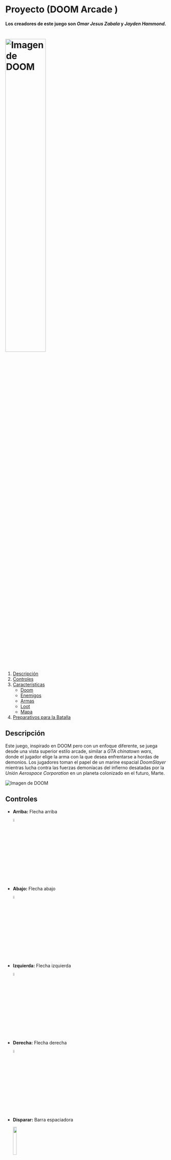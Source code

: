 # Proyecto (**DOOM Arcade** )

**Los creadores de este juego son *Omar Jesus Zabala* y *Jayden Hammond*.**
#  <img src="assets/images/Menu/Titulo.jpg" alt="Imagen de DOOM" width="50%" />

1. [Descripción](#descripción)
2. [Controles](#controles)
3. [Características](#características)
   - [Doom](#DoomSlayer)
   - [Enemigos](#enemigos)
   - [Armas](#armas)
   - [Loot](#loot)
   - [Mapa](#mapa)
4. [Preparativos para la Batalla](#preparativos-para-la-batalla)

## Descripción
Este juego, inspirado en DOOM pero con un enfoque diferente, se juega desde una vista superior estilo arcade, similar a *GTA chinatown wars*, donde el jugador elige la arma con la que desea enfrentarse a hordas de demonios.
Los jugadores toman el papel de un marine espacial *DoomSlayer* mientras lucha contra las fuerzas demoníacas del infierno desatadas por la *Unión Aerospace Corporation* en un planeta colonizado en el futuro, Marte.

![Imagen de DOOM](assets/images/Menu/DOOM.jpg)

## Controles

- **Arriba:** Flecha arriba

     <img src="assets/images/Menu/Ui/Controls/keyboard_key_up.png" alt="" width="5%" />

- **Abajo:** Flecha abajo

     <img src="assets/images/Menu/Ui/Controls/keyboard_key_Down.png" alt="" width="5%" />

- **Izquierda:** Flecha izquierda

     <img src="assets/images/Menu/Ui/Controls/keyboard_key_Left.png" alt="" width="5%" />

- **Derecha:** Flecha derecha

     <img src="assets/images/Menu/Ui/Controls/keyboard_key_Right.png" alt="" width="5%" />

- **Disparar:** Barra espaciadora

     <img src="assets/images/Menu/Ui/Controls/space_key_s.png" alt="" width="15%" />



## Características

### DoomSlayer
El **Doom Slayer** es el implacable protagonista de la saga DOOM. Se caracteriza por ser un guerrero endurecido y sin piedad, armado hasta los dientes para enfrentarse a las hordas demoníacas del inframundo. Su habilidad para aniquilar enemigos y su resistencia lo convierten en la última esperanza contra las fuerzas del mal.

![Imagen del Slayer](assets/images/Personajes/SlayerB.png)
- **Disparar:** El Doom Slayer domina una variedad de armas letales para derrotar a sus enemigos.
- **Caminar:** Navega a través de los niveles del juego, explorando entornos infernales y enfrentándote a desafíos demoníacos.

### Enemigos

El juego presenta una variedad de enemigos demoníacos con comportamientos únicos y desafiantes. Prepárate para enfrentarte a hordas infernales con tácticas diversas.


- **Imp:** Criaturas ágiles y astutas capaces de lanzar proyectiles de fuego.

     ![Imagen del Imp](assets/images/Personajes/Imp.png)

- **Prowler:** Demonios veloces que se desplazan entre las sombras para emboscar a su presa.

     ![Imagen del Prowler](assets/images/Personajes/Prowler.png)
- **Caco Demon:**  Un ser demoníaco flotante con una boca llena de dientes afilados. Su capacidad para volar le otorga una movilidad significativa en el campo de batalla.

     ![Imagen del Cacodemon](assets/images/Personajes/caco.png)
- **Pinky:** Bestias blindadas con embestidas poderosas.

     ![Imagen del Cyberdemon](assets/images/Personajes/Pinky.png)

- **Cyberdemon:** Enormes demonios cibernéticos armados con lanzacohetes.

     ![Imagen del Cyberdemon](assets/images/Personajes/CyberDemon.png)




### Armas

Los jugadores pueden elegir entre una amplia gama de **armas** para enfrentarse a los demonios. Desde escopetas hasta lanzallamas, ¡encuentra tu arsenal perfecto para la masacre demoníaca!


- **Fusil:** Cadencia de fuego rápida, buen control de retroceso, adecuado para enfrentamientos tácticos.

     ![Imagen del Fusil](assets/images/Armas_png/Fusil.png)
- **Escopeta:** Potente arma de corto alcance para combate cuerpo a cuerpo.
  
    ![Imagen del Escopeta](assets/images/Armas_png/Escopuercadoble.png)
- **MiniGun:** Alta cadencia de fuego, gran capacidad de munición, diseñada para eliminar grandes grupos de enemigos.
  
     ![Imagen del Minigun](assets/images/Armas_png/Mini.png)
- **Pistola:** Arma estándar para enfrentamientos iniciales.
  
     ![Imagen del Pistola](assets/images/Armas_png/Pistola.png)
- **Pistola de Plasma:** Dispara proyectiles de energía altamente destructivos.
  
    ![Imagen del plasma](assets/images/Armas_png/Plasma.png)

- **BFG9000:** Un cañón masivo que libera explosiones devastadoras.
  
     ![Imagen del BFG9000](assets/images/Armas_png/BFG.png)


### Loot

- **Medkit:** Restaura la salud del Doom Slayer.

    ![Medkit](assets/images/Loot/medkit.png)
- **Ammo:** Suministros de munición para recargar armas.

    ![Ammo](assets/images/Loot/Ammo.png)
- **Armadura:** Proporciona protección adicional contra los ataques enemigos.

    ![Armadura](assets/images/Loot/Armor.png)
 

### Mapa

Orienta tu camino a través del caos infernal con la ayuda de un detallado **mapa** que te guiará a través de los distintos niveles del juego.

- **Marte**

<img src="assets/images/Mapas/mapa.png" alt="Imagen del Mapa marte" width="50%" />

- **Tierra**
#  <img src="images/Mapas/Tierra mapa.png" alt="Imagen del Mapa tierra" width="50%" />

### Diagrama
#  <img src="assets/images/Menu/DIagrama.jpg" alt="Imagen del Mapa tierra" width="50%" />


¡Prepárate para la batalla definitiva contra las fuerzas del infierno en **DOOM Arcade**! Escoge sabiamente tus armas, enfréntate a los enemigos con valentía y lucha por tu supervivencia en este emocionante juego inspirado en el clásico DOOM.

*¡Que comience la masacre!*


![Portal](assets/images/Menu/Portal/portal.gif)

